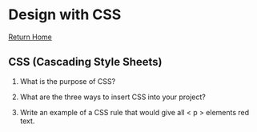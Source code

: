 # Design with CSS

[Return Home](/README.md)

## CSS (Cascading Style Sheets)  

1. What is the purpose of CSS?  

2. What are the three ways to insert CSS into your project?  

3. Write an example of a CSS rule that would give all < p > elements red text.  
